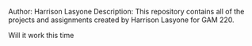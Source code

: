 Author: Harrison Lasyone
Description: This repository contains all of the projects and assignments created by Harrison Lasyone for GAM 220.

Will it work this time